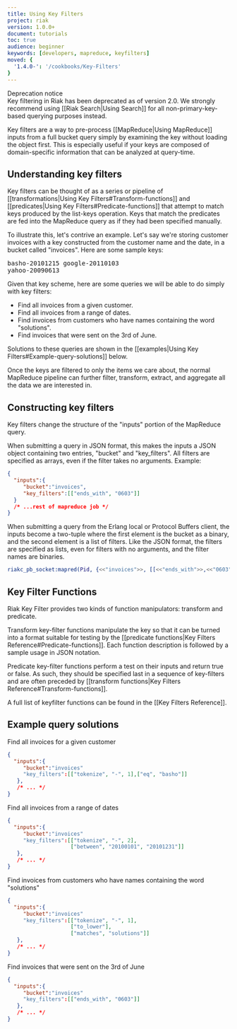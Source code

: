 ```yaml
---
title: Using Key Filters
project: riak
version: 1.0.0+
document: tutorials
toc: true
audience: beginner
keywords: [developers, mapreduce, keyfilters]
moved: {
  '1.4.0-': '/cookbooks/Key-Filters'
}
---
```


<div class="note">
<div class="title">Deprecation notice</div>
Key filtering in Riak has been deprecated as of version 2.0. We strongly
recommend using [[Riak Search|Using Search]] for all
non-primary-key-based querying purposes instead.
</div>

Key filters are a way to pre-process [[MapReduce|Using MapReduce]] inputs from a full bucket query simply by examining the key without loading the object first. This is especially useful if your keys are composed of domain-specific information that can be analyzed at query-time.

## Understanding key filters

Key filters can be thought of as a series or pipeline of [[transformations|Using Key Filters#Transform-functions]] and [[predicates|Using Key Filters#Predicate-functions]] that attempt to match keys produced by the list-keys operation.  Keys that match the predicates are fed into the MapReduce query as if they had been specified manually.

To illustrate this, let's contrive an example.  Let's say we're storing customer invoices with a key constructed from the customer name and the date, in a bucket called "invoices".  Here are some sample keys:

<notextile><pre>basho-20101215
google-20110103
yahoo-20090613</pre></notextile>

Given that key scheme, here are some queries we will be able to do simply with key filters:

* Find all invoices from a given customer.
* Find all invoices from a range of dates.
* Find invoices from customers who have names containing the word "solutions".
* Find invoices that were sent on the 3rd of June.

Solutions to these queries are shown in the [[examples|Using Key Filters#Example-query-solutions]] below.

Once the keys are filtered to only the items we care about, the normal MapReduce pipeline can further filter, transform, extract, and aggregate all the data we are interested in.

## Constructing key filters

Key filters change the structure of the "inputs" portion of the MapReduce query.

When submitting a query in JSON format, this makes the inputs a JSON object containing two entries, "bucket" and "key_filters". All filters are specified as arrays, even if the filter takes no arguments. Example:

```json
{
  "inputs":{
     "bucket":"invoices",
     "key_filters":[["ends_with", "0603"]]
  }
  /* ...rest of mapreduce job */
}
```

When submitting a query from the Erlang local or Protocol Buffers client, the inputs become a two-tuple where the first element is the bucket as a binary, and the second element is a list of filters. Like the JSON format, the filters are specified as lists, even for filters with no arguments, and the filter names are binaries.

```erlang
riakc_pb_socket:mapred(Pid, {<<"invoices">>, [[<<"ends_with">>,<<"0603">>]]}, Query).
```


## Key Filter Functions

Riak Key Filter provides two kinds of function manipulators: transform and predicate.

Transform key-filter functions manipulate the key so that it can be turned into a format suitable for testing by the [[predicate functions|Key Filters Reference#Predicate-functions]].  Each function description is followed by a sample usage in JSON notation.

Predicate key-filter functions perform a test on their inputs and return true or false. As such, they should be specified last in a sequence of key-filters and are often preceded by [[transform functions|Key Filters Reference#Transform-functions]].

A full list of keyfilter functions can be found in the [[Key Filters Reference]].


## Example query solutions

Find all invoices for a given customer

```json
{
  "inputs":{
     "bucket":"invoices"
     "key_filters":[["tokenize", "-", 1],["eq", "basho"]]
   },
   /* ... */
}
```

Find all invoices from a range of dates

```json
{
  "inputs":{
     "bucket":"invoices"
     "key_filters":[["tokenize", "-", 2],
                    ["between", "20100101", "20101231"]]
   },
   /* ... */
}
```

Find invoices from customers who have names containing the word "solutions"

```json
{
  "inputs":{
     "bucket":"invoices"
     "key_filters":[["tokenize", "-", 1],
                    ["to_lower"],
                    ["matches", "solutions"]]
   },
   /* ... */
}
```

Find invoices that were sent on the 3rd of June

```json
{
  "inputs":{
     "bucket":"invoices"
     "key_filters":[["ends_with", "0603"]]
   },
   /* ... */
}
```
